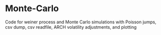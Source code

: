 # Monte-Carlo
Code for weiner process and Monte Carlo simulations with Poisson jumps, csv dump, csv readfile, ARCH volatility adjustments, and plotting
